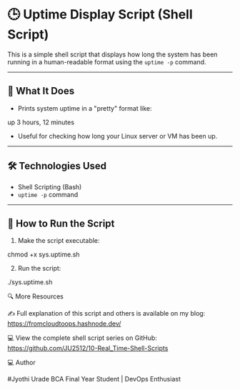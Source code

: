 # 🕒 Uptime Display Script (Shell Script)

This is a simple shell script that displays how long the system has been running in a human-readable format using the `uptime -p` command.

---

## 📂 What It Does

- Prints system uptime in a "pretty" format like:

up 3 hours, 12 minutes


- Useful for checking how long your Linux server or VM has been up.

---

## 🛠 Technologies Used

- Shell Scripting (Bash)
- `uptime -p` command

---

## 🚀 How to Run the Script

1. Make the script executable:
 
 chmod +x sys.uptime.sh

2. Run the script:

  ./sys.uptime.sh

🔍 More Resources

✍️ Full explanation of this script and others is available on my blog: https://fromcloudtoops.hashnode.dev/

💻 View the complete shell script series on GitHub: https://github.com/JU2512/10-Real_Time-Shell-Scripts

💻 Author

#Jyothi Urade BCA Final Year Student | DevOps Enthusiast
